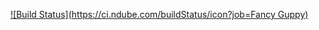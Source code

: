 [![Build Status](https://ci.ndube.com/buildStatus/icon?job=Fancy Guppy)](https://ci.ndube.com/job/Fancy%20Guppy/)
